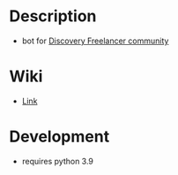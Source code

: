 # Description

- bot for [Discovery Freelancer community](https://discoverygc.com/forums/index.php)

# Wiki

- [Link](https://dd84ai.github.io/darkbot/)

# Development

- requires python 3.9
